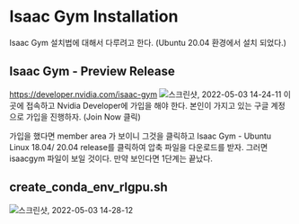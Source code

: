 # Isaac Gym Installation

Isaac Gym 설치법에 대해서 다루려고 한다. (Ubuntu 20.04 환경에서 설치 되었다.)

## Isaac Gym - Preview Release

https://developer.nvidia.com/isaac-gym 
![스크린샷, 2022-05-03 14-24-11](https://user-images.githubusercontent.com/96813784/166407834-acc2517b-29ed-4842-b19d-43d047ecb59e.png)
이곳에 접속하고 Nvidia Developer에 가입을 해야 한다. 본인이 가지고 있는 구글 계정으로 가입을 진행하자. (Join Now 클릭)

가입을 했다면 member area 가 보이니 그것을 클릭하고 Isaac Gym - Ubuntu Linux 18.04/ 20.04 release를 클릭하여 압축 파일을 다운로드를 받자.
그러면 isaacgym 파일이 보일 것이다. 만약 보인다면 1단계는 끝났다.


##  create_conda_env_rlgpu.sh

![스크린샷, 2022-05-03 14-28-12](https://user-images.githubusercontent.com/96813784/166408133-6058607d-57cd-4543-abc8-09ab6ba06e8a.png)
